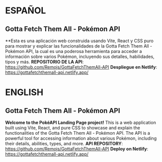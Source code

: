 # ESPAÑOL

## Gotta Fetch Them All - Pokémon API
**Esta es una aplicación web construida usando Vite, React y CSS puro para mostrar y explicar las funcionalidades de la  Gotta Fetch Them All - Pokémon API, la cual es una poderosa herramienta para acceder a información sobre varios Pokémon, incluyendo sus detalles, habilidades, tipos y más.
**REPOSITORIO DE LA API**: https://github.com/Remojs/GottaFetchThemAll-API
**Despliegue en Netlify**: https://gottafetchthemall-api.netlify.app/

# ENGLISH

## Gotta Fetch Them All - Pokémon API
**Welcome to the PokéAPI Landing Page project!** This is a web application built using Vite, React, and pure CSS to showcase and explain the functionalities of the  Gotta Fetch Them All - Pokémon API. The API is a powerful tool for accessing information about various Pokémon, including their details, abilities, types, and more.
**API REPOSITORY**: https://github.com/Remojs/GottaFetchThemAll-API
**Deploy on Netlify**: https://gottafetchthemall-api.netlify.app/
